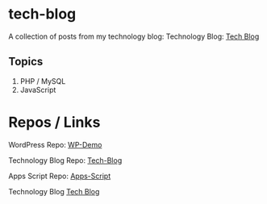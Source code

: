 # tech-blog

A collection of posts from my technology blog: Technology Blog: [Tech Blog](https://maplesyrupweb.com/)

## Topics

1) PHP / MySQL
2) JavaScript


# Repos / Links

WordPress Repo:  [WP-Demo](https://github.com/maplesyrupweb/wp-demo)

Technology Blog Repo: [Tech-Blog](https://github.com/maplesyrupweb/tech-blog/)

Apps Script Repo: [Apps-Script](https://github.com/maplesyrupweb/apps-scripts)

Technology Blog [Tech Blog](https://maplesyrupweb.com/)
